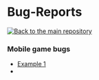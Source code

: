 # Bug-Reports

[![Back to the main repository](https://img.shields.io/badge/-⇚_Back_to_the_main_repository-293A5B?style=flat-square)](https://github.com/lawalina/lawalina)
### Mobile game bugs

- [Example 1](https://github.com/lawalina/Bug-Reports/issues/1#issue-1615276588)
- 
